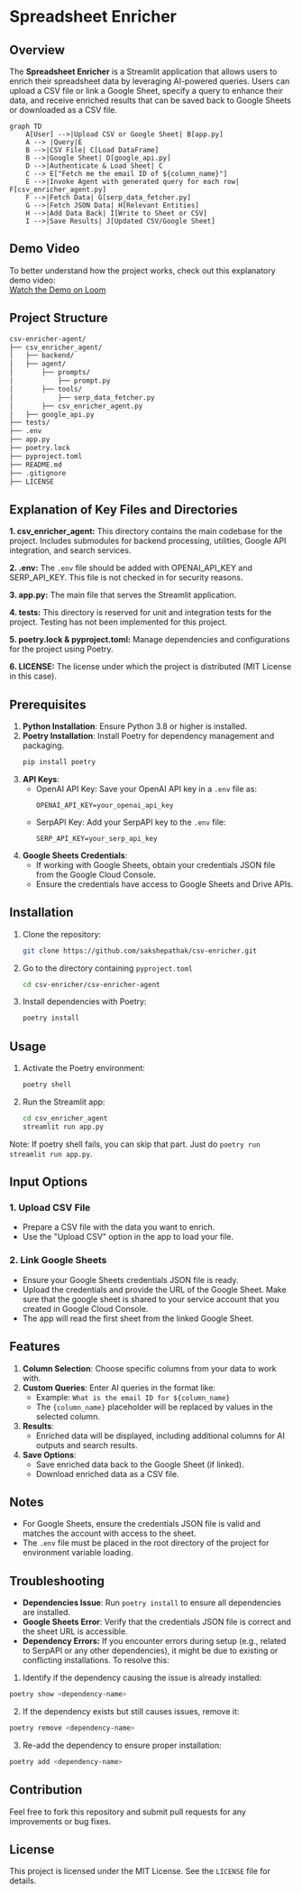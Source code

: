 # Spreadsheet Enricher

## Overview
The **Spreadsheet Enricher** is a Streamlit application that allows users to enrich their spreadsheet data by leveraging AI-powered queries. Users can upload a CSV file or link a Google Sheet, specify a query to enhance their data, and receive enriched results that can be saved back to Google Sheets or downloaded as a CSV file.
```mermaid
graph TD
    A[User] -->|Upload CSV or Google Sheet| B[app.py]
    A --> |Query|E
    B -->|CSV File| C[Load DataFrame]
    B -->|Google Sheet| D[google_api.py]
    D -->|Authenticate & Load Sheet| C
    C --> E["Fetch me the email ID of ${column_name}"]
    E -->|Invoke Agent with generated query for each row| F[csv_enricher_agent.py]
    F -->|Fetch Data| G[serp_data_fetcher.py]
    G -->|Fetch JSON Data| H[Relevant Entities]
    H -->|Add Data Back| I[Write to Sheet or CSV]
    I -->|Save Results| J[Updated CSV/Google Sheet]
```

## Demo Video
To better understand how the project works, check out this explanatory demo video:  
[Watch the Demo on Loom](https://www.loom.com/share/4108c10ade3c48b4b893dda840c89629?sid=8f0832ee-5dc3-48f2-a1be-000f0466f575)

## Project Structure
 ```bash
csv-enricher-agent/
├── csv_enricher_agent/
│   ├── backend/ 
│   ├── agent/
│       ├── prompts/
│           ├── prompt.py
│       ├── tools/
│           ├── serp_data_fetcher.py
│       ├── csv_enricher_agent.py
│   ├── google_api.py
├── tests/
├── .env
├── app.py
├── poetry.lock
├── pyproject.toml
├── README.md
├── .gitignore
├── LICENSE
 ```
## Explanation of Key Files and Directories

**1. csv_enricher_agent:** 
This directory contains the main codebase for the project. Includes submodules for backend processing, utilities, Google API integration, and search services.

**2. .env:** 
The `.env` file should be added with OPENAI_API_KEY and SERP_API_KEY. This file is not checked in for security reasons. 

**3. app.py:** 
The main file that serves the Streamlit application.

**4. tests:** 
This directory is reserved for unit and integration tests for the project. Testing has not been implemented for this project.

**5. poetry.lock & pyproject.toml:** Manage dependencies and configurations for the project using Poetry.

**6. LICENSE:** 
The license under which the project is distributed (MIT License in this case).


## Prerequisites
1. **Python Installation**: Ensure Python 3.8 or higher is installed. 
2. **Poetry Installation**: Install Poetry for dependency management and packaging.
    ```bash
    pip install poetry
    ```
3. **API Keys**:
    - OpenAI API Key: Save your OpenAI API key in a `.env` file as:
      ```env
      OPENAI_API_KEY=your_openai_api_key
      ```
    - SerpAPI Key: Add your SerpAPI key to the `.env` file:
      ```env
      SERP_API_KEY=your_serp_api_key
      ```
4. **Google Sheets Credentials**:
    - If working with Google Sheets, obtain your credentials JSON file from the Google Cloud Console.
    - Ensure the credentials have access to Google Sheets and Drive APIs.

## Installation
1. Clone the repository:
    ```bash
    git clone https://github.com/sakshepathak/csv-enricher.git
    ```
2. Go to the directory containing `pyproject.toml`
    ```bash
    cd csv-enricher/csv-enricher-agent
    ```
3. Install dependencies with Poetry:
    ```bash
    poetry install
    ```

## Usage
1. Activate the Poetry environment:
    ```bash
    poetry shell
    ```
2. Run the Streamlit app:
    ```bash
    cd csv_enricher_agent
    streamlit run app.py
    ```
Note: If poetry shell fails, you can skip that part. Just do `poetry run streamlit run app.py`.

## Input Options
### 1. Upload CSV File
- Prepare a CSV file with the data you want to enrich.
- Use the "Upload CSV" option in the app to load your file.

### 2. Link Google Sheets
- Ensure your Google Sheets credentials JSON file is ready.
- Upload the credentials and provide the URL of the Google Sheet. Make sure that the google sheet is shared to your service account that you created in Google Cloud Console.
- The app will read the first sheet from the linked Google Sheet.

## Features
1. **Column Selection**: Choose specific columns from your data to work with.
2. **Custom Queries**: Enter AI queries in the format like:
   - Example: `What is the email ID for ${column_name}`
   - The `{column_name}` placeholder will be replaced by values in the selected column.
3. **Results**:
   - Enriched data will be displayed, including additional columns for AI outputs and search results.
4. **Save Options**:
   - Save enriched data back to the Google Sheet (if linked).
   - Download enriched data as a CSV file.

## Notes
- For Google Sheets, ensure the credentials JSON file is valid and matches the account with access to the sheet.
- The `.env` file must be placed in the root directory of the project for environment variable loading.

## Troubleshooting
- **Dependencies Issue**: Run `poetry install` to ensure all dependencies are installed.
- **Google Sheets Error**: Verify that the credentials JSON file is correct and the sheet URL is accessible.
- **Dependency Errors:** If you encounter errors during setup (e.g., related to SerpAPI or any other dependencies), it might be due to existing or conflicting installations. To resolve this:

1. Identify if the dependency causing the issue is already installed:
```bash
poetry show <dependency-name>
```

2. If the dependency exists but still causes issues, remove it:
```bash
poetry remove <dependency-name>
```

3. Re-add the dependency to ensure proper installation:
```bash
poetry add <dependency-name>
```

## Contribution
Feel free to fork this repository and submit pull requests for any improvements or bug fixes.

## License
This project is licensed under the MIT License. See the `LICENSE` file for details.
